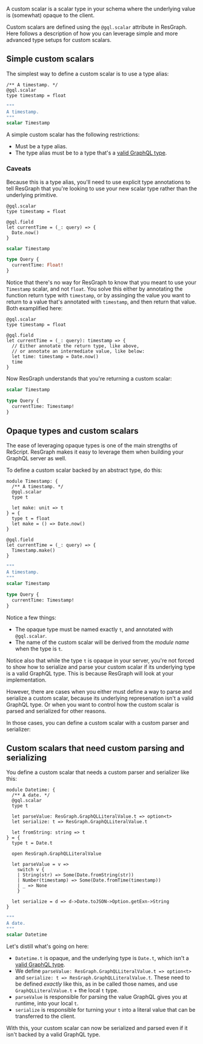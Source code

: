 A custom scalar is a scalar type in your schema where the underlying value is (somewhat) opaque to the client.

Custom scalars are defined using the `@gql.scalar` attribute in ResGraph. Here follows a description of how you can leverage simple and more advanced type setups for custom scalars.

## Simple custom scalars

The simplest way to define a custom scalar is to use a type alias:

```rescript
/** A timestamp. */
@gql.scalar
type timestamp = float
```

```graphql
"""
A timestamp.
"""
scalar Timestamp
```

A simple custom scalar has the following restrictions:

- Must be a type alias.
- The type alias must be to a type that's a [valid GraphQL type](#valid-graphql-types).

### Caveats

Because this is a type alias, you'll need to use explicit type annotations to tell ResGraph that you're looking to use your new scalar type rather than the underlying primitive.

```rescript
@gql.scalar
type timestamp = float

@gql.field
let currentTime = (_: query) => {
  Date.now()
}
```

```graphql
scalar Timestamp

type Query {
  currentTime: Float!
}
```

Notice that there's no way for ResGraph to know that you meant to use your `Timestamp` scalar, and not `float`. You solve this either by annotating the function return type with `timestamp`, or by assinging the value you want to return to a value that's annotated with `timestamp`, and then return that value. Both examplified here:

```rescript
@gql.scalar
type timestamp = float

@gql.field
let currentTime = (_: query): timestamp => {
  // Either annotate the return type, like above,
  // or annotate an intermediate value, like below:
  let time: timestamp = Date.now()
  time
}
```

Now ResGraph understands that you're returning a custom scalar:

```graphql
scalar Timestamp

type Query {
  currentTime: Timestamp!
}
```

## Opaque types and custom scalars

The ease of leveraging opaque types is one of the main strengths of ReScript. ResGraph makes it easy to leverage them when building your GraphQL server as well.

To define a custom scalar backed by an abstract type, do this:

```rescript
module Timestamp: {
  /** A timestamp. */
  @gql.scalar
  type t

  let make: unit => t
} = {
  type t = float
  let make = () => Date.now()
}

@gql.field
let currentTime = (_: query) => {
  Timestamp.make()
}
```

```graphql
"""
A timestamp.
"""
scalar Timestamp

type Query {
  currentTime: Timestamp!
}
```

Notice a few things:

- The opaque type must be named exactly `t`, and annotated with `@gql.scalar`.
- The name of the custom scalar will be derived from the _module name_ when the type is `t`.

Notice also that while the type `t` is opaque in your server, you're not forced to show how to serialize and parse your custom scalar if its underlying type is a valid GraphQL type. This is because ResGraph will look at your implementation.

However, there are cases when you either must define a way to parse and serialize a custom scalar, because its underlying represenation isn't a valid GraphQL type. Or when you want to control how the custom scalar is parsed and serialized for other reasons.

In those cases, you can define a custom scalar with a custom parser and serializer:

## Custom scalars that need custom parsing and serializing

You define a custom scalar that needs a custom parser and serializer like this:

```rescript
module Datetime: {
  /** A date. */
  @gql.scalar
  type t

  let parseValue: ResGraph.GraphQLLiteralValue.t => option<t>
  let serialize: t => ResGraph.GraphQLLiteralValue.t

  let fromString: string => t
} = {
  type t = Date.t

  open ResGraph.GraphQLLiteralValue

  let parseValue = v =>
    switch v {
    | String(str) => Some(Date.fromString(str))
    | Number(timestamp) => Some(Date.fromTime(timestamp))
    | _ => None
    }

  let serialize = d => d->Date.toJSON->Option.getExn->String
}
```

```graphql
"""
A date.
"""
scalar Datetime
```

Let's distill what's going on here:

- `Datetime.t` is opaque, and the underlying type is `Date.t`, which isn't a [valid GraphQL type](valid-graphql-types).
- We define `parseValue: ResGraph.GraphQLLiteralValue.t => option<t>` and `serialize: t => ResGraph.GraphQLLiteralValue.t`. These need to be defined _exactly_ like this, as in be called those names, and use `GraphQLLiteralValue.t` + the local `t` type.
- `parseValue` is responsible for parsing the value GraphQL gives you at runtime, into your local `t`.
- `serialize` is responsible for turning your `t` into a literal value that can be transferred to the client.

With this, your custom scalar can now be serialized and parsed even if it isn't backed by a valid GraphQL type.

